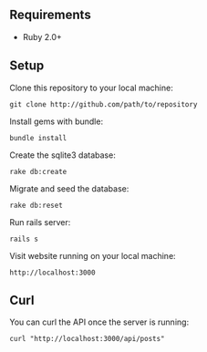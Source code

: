 ## Requirements

- Ruby 2.0+

## Setup

Clone this repository to your local machine:

    git clone http://github.com/path/to/repository

Install gems with bundle:

    bundle install

Create the sqlite3 database:

    rake db:create

Migrate and seed the database:

    rake db:reset

Run rails server:

    rails s

Visit website running on your local machine:

    http://localhost:3000

## Curl

You can curl the API once the server is running:

    curl "http://localhost:3000/api/posts"
